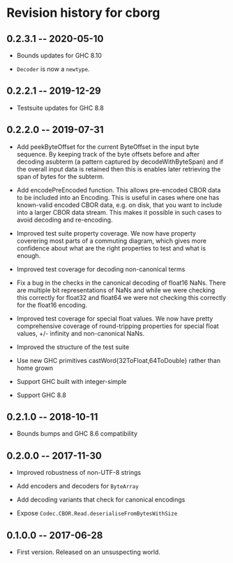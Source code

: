 # Revision history for cborg

## 0.2.3.1  -- 2020-05-10

* Bounds updates for GHC 8.10

* `Decoder` is now a `newtype`.

## 0.2.2.1  -- 2019-12-29

* Testsuite updates for GHC 8.8

## 0.2.2.0  -- 2019-07-31

* Add peekByteOffset for the current ByteOffset in the input byte sequence.
  By keeping track of the byte offsets before and after decoding asubterm
  (a pattern captured by decodeWithByteSpan) and if the overall input data
  is retained then this is enables later retrieving the span of bytes for
  the subterm.

* Add encodePreEncoded function. This allows pre-encoded CBOR data to be
  included into an Encoding. This is useful in cases where one has known-valid
  encoded CBOR data, e.g. on disk, that you want to include into a larger CBOR
  data stream. This makes it possible in such cases to avoid decoding and
  re-encoding.

* Improved test suite property coverage. We now have property coverering most
  parts of a commuting diagram, which gives more confidence about what are
  the right properties to test and what is enough.

* Improved test coverage for decoding non-canonical terms

* Fix a bug in the checks in the canonical decoding of float16 NaNs. There
  are multiple bit representations of NaNs and while we were checking this
  correctly for float32 and float64 we were not checking this correctly for
  the float16 encoding.

* Improved test coverage for special float values. We now have pretty
  comprehensive coverage of round-tripping properties for special float
  values, +/- infinity and non-canonical NaNs.

* Improved the structure of the test suite

* Use new GHC primitives castWord{32ToFloat,64ToDouble} rather than home grown

* Support GHC built with integer-simple

* Support GHC 8.8

## 0.2.1.0  -- 2018-10-11

* Bounds bumps and GHC 8.6 compatibility

## 0.2.0.0  -- 2017-11-30

* Improved robustness of non-UTF-8 strings

* Add encoders and decoders for `ByteArray`

* Add decoding variants that check for canonical encodings

* Expose `Codec.CBOR.Read.deserialiseFromBytesWithSize`

## 0.1.0.0  -- 2017-06-28

* First version. Released on an unsuspecting world.

